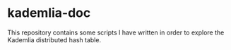 # kademlia-doc

This repository contains some scripts I have written in order to explore the Kademlia distributed hash table.   

